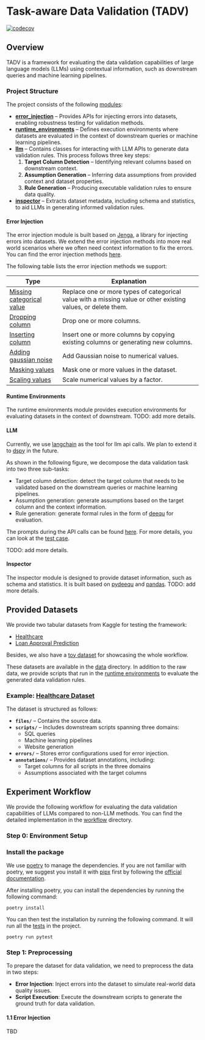 # Task-aware Data Validation (TADV)

[![codecov](https://codecov.io/github/guangchen811/tadv/graph/badge.svg?token=UC6B33P10M)](https://codecov.io/github/guangchen811/tadv)

## Overview

TADV is a framework for evaluating the data validation capabilities of large language models (LLMs) using contextual
information, such as downstream queries and machine learning pipelines.

### Project Structure

The project consists of the following [modules](/tadv):

- **[error_injection](/tadv/error_injection)** – Provides APIs for injecting errors into datasets, enabling robustness
  testing for validation methods.
- **[runtime_environments](/tadv/runtime_environments)** – Defines execution environments where datasets are evaluated
  in the context of downstream queries or machine learning pipelines.
- **[llm](/tadv/llm)** – Contains classes for interacting with LLM APIs to generate data validation rules. This
  process follows three key steps:
    1. **Target Column Detection** – Identifying relevant columns based on downstream context.
    2. **Assumption Generation** – Inferring data assumptions from provided context and dataset properties.
    3. **Rule Generation** – Producing executable validation rules to ensure data quality.
- **[inspector](/tadv/inspector)** – Extracts dataset metadata, including schema and statistics, to aid LLMs in
  generating informed validation rules.

#### Error Injection

The error injection module is built based on [Jenga](https://github.com/schelterlabs/jenga), a library for injecting
errors into datasets. We extend the error injection methods into more real world scenarios where we often need
context information to fix the errors. You can find the error injection
methods [here](/tadv/error_injection/corrupts).

The following table lists the error injection methods we support:

| **Type**                                                                                 | **Explanation**                                                                                               |
|------------------------------------------------------------------------------------------|---------------------------------------------------------------------------------------------------------------|
| [Missing categorical value](/tadv/error_injection/corrupts/categorical_value_missing.py) | Replace one or more types of categorical value with a missing value or other existing values, or delete them. |
| [Dropping column](/tadv/error_injection/corrupts/column_dropping.py)                     | Drop one or more columns.                                                                                     |
| [Inserting column](/tadv/error_injection/corrupts/column_inserting.py)                   | Insert one or more columns by copying existing columns or generating new columns.                             |
| [Adding gaussian noise](/tadv/error_injection/corrupts/gaussian_noise.py)                | Add Gaussian noise to numerical values.                                                                       |
| [Masking values](/tadv/error_injection/corrupts/masking_values.py)                       | Mask one or more values in the dataset.                                                                       |
| [Scaling values](/tadv/error_injection/corrupts/scaling_values.py)                       | Scale numerical values by a factor.                                                                           |

#### Runtime Environments

The runtime environments module provides execution environments for evaluating datasets in the context of downstream.
TODO: add more details.

#### LLM

Currently, we use [langchain](https://www.langchain.com/) as the tool for llm api calls. We plan to extend it
to [dspy](https://dspy-docs.vercel.app/) in the future.

As shown in the following figure, we decompose the data validation task into two three sub-tasks:

- Target column detection: detect the target column that needs to be validated based on the downstream queries or
  machine learning pipelines.
- Assumption generation: generate assumptions based on the target column and the context information.
- Rule generation: generate formal rules in the form
  of [deequ](https://github.com/awslabs/python-deequ/blob/master/pydeequ/checks.py) for evaluation.

The prompts during the API calls can be found [here](/tadv/llm/langchain/_prompt.py). For more details, you
can look at the [test case](/tests/llm/langchain).

TODO: add more details.

#### Inspector

The inspector module is designed to provide dataset information, such as schema and statistics. It is built based
on [pydeequ](https://github.com/awslabs/python-deequ) and [pandas](https://pandas.pydata.org/). TODO: add more details.

## Provided Datasets

We provide two tabular datasets from Kaggle for testing the framework:

- [Healthcare](https://www.kaggle.com/datasets/prasad22/healthcare-dataset)
- [Loan Approval Prediction](https://www.kaggle.com/competitions/playground-series-s4e10)

Besides, we also have a [toy dataset](/data/toy_example) for showcasing the whole workflow.

These datasets are available in the [data](/data) directory. In addition to the raw data, we provide scripts that run in
the [runtime environments](/tadv/runtime_environments) to evaluate the generated data validation rules.

### Example: [Healthcare Dataset](/data/healthcare_dataset)

The dataset is structured as follows:

- **`files/`** – Contains the source data.
- **`scripts/`** – Includes downstream scripts spanning three domains:
    - SQL queries
    - Machine learning pipelines
    - Website generation
- **`errors/`** – Stores error configurations used for error injection.
- **`annotations/`** – Provides dataset annotations, including:
    - Target columns for all scripts in the three domains
    - Assumptions associated with the target columns

## Experiment Workflow

We provide the following workflow for evaluating the data validation capabilities of LLMs compared to non-LLM methods.
You can find the detailed implementation in the [workflow](workflow) directory.

### Step 0: Environment Setup

### Install the package

We use [poetry](https://python-poetry.org/) to manage the dependencies. If you are not familiar with poetry, we suggest
you install it with [pipx](https://pipx.pypa.io/stable/) first by following
the [official documentation](https://python-poetry.org/docs/).

After installing poetry, you can install the dependencies by running the following command:

```shell
poetry install
```

You can then test the installation by running the following command. It will run all the [tests](/tests) in the project.

```shell
poetry run pytest
```

### Step 1: Preprocessing

To prepare the dataset for data validation, we need to preprocess the data in two steps:

- **Error Injection**: Inject errors into the dataset to simulate real-world data quality issues.
- **Script Execution**: Execute the downstream scripts to generate the ground truth for data validation.

#### 1.1 Error Injection

TBD
